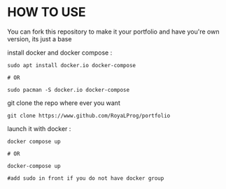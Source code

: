 # HOW TO USE

You can fork this repository to make it your portfolio and have you're own version, its just a base

install docker and docker compose :
```shell
sudo apt install docker.io docker-compose

# OR

sudo pacman -S docker.io docker-compose
```

git clone the repo where ever you want
```shell
git clone https://www.github.com/RoyaLProg/portfolio 
```

launch it with docker :
```shell
docker compose up

# OR 

docker-compose up

#add sudo in front if you do not have docker group
```
